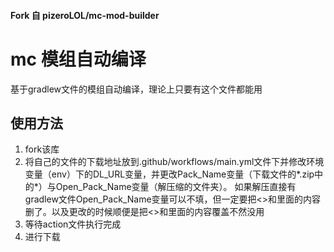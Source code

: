 #### Fork 自 pizeroLOL/mc-mod-builder
# mc 模组自动编译
基于gradlew文件的模组自动编译，理论上只要有这个文件都能用
## 使用方法
1. fork该库
2. 将自己的文件的下载地址放到.github/workflows/main.yml文件下并修改环境变量（env）下的DL_URL变量，并更改Pack_Name变量（下载文件的*.zip中的*）与Open_Pack_Name变量（解压缩的文件夹）。
如果解压直接有gradlew文件Open_Pack_Name变量可以不填，但一定要把<>和里面的内容删了。以及更改的时候顺便是把<>和里面的内容覆盖不然没用
3. 等待action文件执行完成
4. 进行下载
